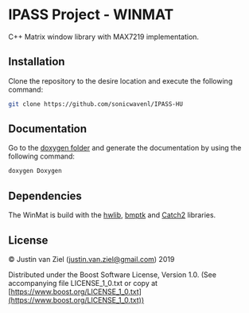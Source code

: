 # IPASS Project - WINMAT
C++ Matrix window library with MAX7219 implementation.

## Installation
Clone the repository to the desire location and execute the following command:

```bash
git clone https://github.com/sonicwavenl/IPASS-HU
```

## Documentation
Go to the [doxygen folder](https://github.com/SonicwaveNL/IPASS-HU/tree/master/doxygen) and generate the documentation by using the following command:
```bash
doxygen Doxygen
```

## Dependencies
The WinMat is build with the [hwlib](https://github.com/wovo/hwlib), [bmptk]() and [Catch2](https://github.com/catchorg/Catch2) libraries.


## License
© Justin van Ziel (justin.van.ziel@gmail.com) 2019

Distributed under the Boost Software License, Version 1.0. (See accompanying file LICENSE_1_0.txt or copy at [https://www.boost.org/LICENSE_1_0.txt](https://www.boost.org/LICENSE_1_0.txt))
